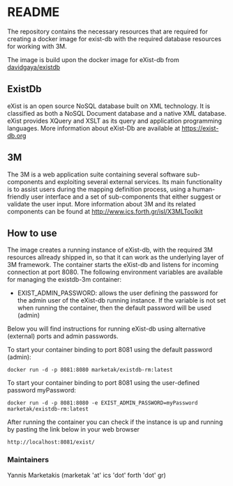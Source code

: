 # README #

The repository contains the necessary resources that are required for creating a docker image for exist-db with the 
required database resources for working with 3M.

The image is build upon the docker image for eXist-db from [davidgaya/existdb](https://hub.docker.com/r/davidgaya/existdb/)

## ExistDb

eXist is an open source NoSQL database built on XML technology. It is classified as both a NoSQL Document database and a native XML database. eXist provides XQuery and XSLT as its query and application programming languages.
More information about eXist-Db are available at https://exist-db.org

## 3M

The 3M is a web application suite containing several software sub-components and exploiting several external services.
Its main functionality is to assist users during the mapping definition process, using a human-friendly user interface and a set of sub-components that either suggest or validate the user input.
More information about 3M and its related components can be found at http://www.ics.forth.gr/isl/X3MLToolkit

## How to use

The image creates a running instance of eXist-db, with the required 3M resources allready shipped in, so that it can work as the underlying layer of 3M framework. The container starts the eXist-db and listens for incoming connection at port 8080. The following environment variables are available for managing the existdb-3m container:

* EXIST_ADMIN_PASSWORD: allows the user defining the password for the admin user of the eXist-db running instance. If the variable is not set when running the container, then the default password will be used (admin)

Below you will find instructions for running eXist-db using alternative (external) ports and admin passwords.

To start your container binding to port 8081 using the default password (admin): 

```
docker run -d -p 8081:8080 marketak/existdb-rm:latest
```

To start your container binding to port 8081 using the user-defined password myPassword: 

```
docker run -d -p 8081:8080 -e EXIST_ADMIN_PASSWORD=myPassword marketak/existdb-rm:latest
```

After running the container you can check if the instance is up and running by pasting the link below in your web browser

```
http://localhost:8081/exist/
```

### Maintainers

Yannis Marketakis (marketak 'at' ics 'dot' forth 'dot' gr)
